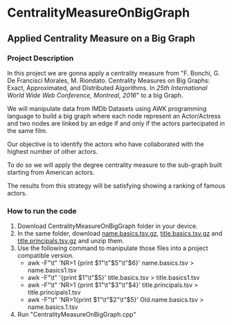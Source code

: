 # CentralityMeasureOnBigGraph

## Applied Centrality Measure on a Big Graph

### Project Description 

In this project we are gonna apply a centrality measure from "F. Bonchi, G. De Francisci Morales, M. Riondato. Centrality Measures on Big Graphs: Exact, Approximated, and Distributed Algorithms. In *25th International World Wide Web Conference, Montreal, 2016*" to a big Graph.

We will manipulate data from IMDb Datasets using AWK programming language to build a big graph where each node represent an Actor/Actress and two nodes are linked by an edge if and only if the actors partecipated in the same film.

Our objective is to identify the actors who have collaborated with the highest number of other actors.

To do so we will apply the degree centrality measure to the sub-graph built starting from American actors.

The results from this strategy will be satisfying showing a ranking of famous actors.

### How to run the code

1. Download CentralityMeasureOnBigGraph folder in your device.
2. In the same folder, download [name.basics.tsv.gz](https://datasets.imdbws.com/name.basics.tsv.gz), [title.basics.tsv.gz](https://datasets.imdbws.com/title.basics.tsv.gz) and [title.principals.tsv.gz](https://datasets.imdbws.com/title.principals.tsv.gz) and unzip them.
3. Use the following command to manipulate those files into a project compatible version.
    - awk -F"\t" 'NR>1 {print $1"\t"$5"\t"$6}' name.basics.tsv > name.basics1.tsv
    - awk -F"\t" '{print $1"\t"$5}' title.basics.tsv > title.basics1.tsv
    - awk -F"\t" 'NR>1 {print $1"\t"$3"\t"$4}' title.principals.tsv > title.principals1.tsv
    - awk -F"\t" 'NR>1{print $1"\t"$2"\t"$5}' Old.name.basics.tsv > name.basics.1.tsv
3. Run "CentralityMeasureOnBigGraph.cpp"
